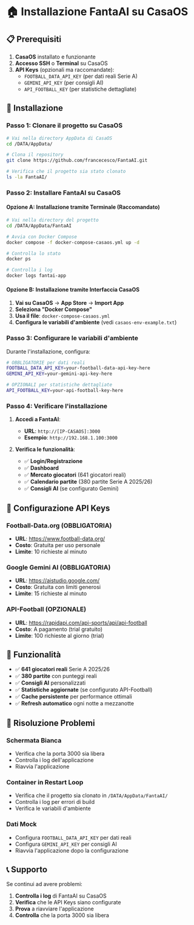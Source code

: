 # 🏠 Installazione FantaAI su CasaOS

## 📋 Prerequisiti

1. **CasaOS** installato e funzionante
2. **Accesso SSH** o **Terminal** su CasaOS
3. **API Keys** (opzionali ma raccomandate):
   - `FOOTBALL_DATA_API_KEY` (per dati reali Serie A)
   - `GEMINI_API_KEY` (per consigli AI)
   - `API_FOOTBALL_KEY` (per statistiche dettagliate)

## 🚀 Installazione

### Passo 1: Clonare il progetto su CasaOS

```bash
# Vai nella directory AppData di CasaOS
cd /DATA/AppData/

# Clona il repository
git clone https://github.com/francecesco/FantaAI.git

# Verifica che il progetto sia stato clonato
ls -la FantaAI/
```

### Passo 2: Installare FantaAI su CasaOS

#### **Opzione A: Installazione tramite Terminale (Raccomandato)**

```bash
# Vai nella directory del progetto
cd /DATA/AppData/FantaAI

# Avvia con Docker Compose
docker compose -f docker-compose-casaos.yml up -d

# Controlla lo stato
docker ps

# Controlla i log
docker logs fantai-app
```

#### **Opzione B: Installazione tramite Interfaccia CasaOS**

1. **Vai su CasaOS** → **App Store** → **Import App**
2. **Seleziona "Docker Compose"**
3. **Usa il file**: `docker-compose-casaos.yml`
4. **Configura le variabili d'ambiente** (vedi `casaos-env-example.txt`)

### Passo 3: Configurare le variabili d'ambiente

Durante l'installazione, configura:

```bash
# OBBLIGATORIE per dati reali
FOOTBALL_DATA_API_KEY=your-football-data-api-key-here
GEMINI_API_KEY=your-gemini-api-key-here

# OPZIONALI per statistiche dettagliate
API_FOOTBALL_KEY=your-api-football-key-here
```

### Passo 4: Verificare l'installazione

1. **Accedi a FantaAI**:
   - **URL**: `http://[IP-CASAOS]:3000`
   - **Esempio**: `http://192.168.1.100:3000`

2. **Verifica le funzionalità**:
   - ✅ **Login/Registrazione**
   - ✅ **Dashboard**
   - ✅ **Mercato giocatori** (641 giocatori reali)
   - ✅ **Calendario partite** (380 partite Serie A 2025/26)
   - ✅ **Consigli AI** (se configurato Gemini)

## 🔧 Configurazione API Keys

### Football-Data.org (OBBLIGATORIA)
- **URL**: https://www.football-data.org/
- **Costo**: Gratuita per uso personale
- **Limite**: 10 richieste al minuto

### Google Gemini AI (OBBLIGATORIA)
- **URL**: https://aistudio.google.com/
- **Costo**: Gratuita con limiti generosi
- **Limite**: 15 richieste al minuto

### API-Football (OPZIONALE)
- **URL**: https://rapidapi.com/api-sports/api/api-football
- **Costo**: A pagamento (trial gratuito)
- **Limite**: 100 richieste al giorno (trial)

## 🎯 Funzionalità

- ✅ **641 giocatori reali** Serie A 2025/26
- ✅ **380 partite** con punteggi reali
- ✅ **Consigli AI** personalizzati
- ✅ **Statistiche aggiornate** (se configurato API-Football)
- ✅ **Cache persistente** per performance ottimali
- ✅ **Refresh automatico** ogni notte a mezzanotte

## 🚨 Risoluzione Problemi

### Schermata Bianca
- Verifica che la porta 3000 sia libera
- Controlla i log dell'applicazione
- Riavvia l'applicazione

### Container in Restart Loop
- Verifica che il progetto sia clonato in `/DATA/AppData/FantaAI/`
- Controlla i log per errori di build
- Verifica le variabili d'ambiente

### Dati Mock
- Configura `FOOTBALL_DATA_API_KEY` per dati reali
- Configura `GEMINI_API_KEY` per consigli AI
- Riavvia l'applicazione dopo la configurazione

## 📞 Supporto

Se continui ad avere problemi:
1. **Controlla i log** di FantaAI su CasaOS
2. **Verifica** che le API Keys siano configurate
3. **Prova** a riavviare l'applicazione
4. **Controlla** che la porta 3000 sia libera